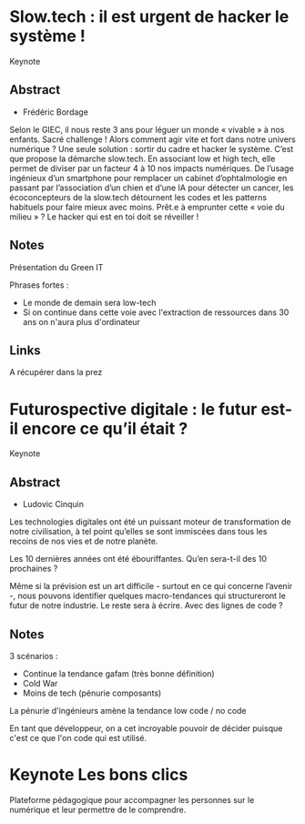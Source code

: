 # Slow.tech : il est urgent de hacker le système !

Keynote

## Abstract

- Frédéric Bordage

Selon le GIEC, il nous reste 3 ans pour léguer un monde « vivable » à nos enfants. Sacré challenge !
Alors comment agir vite et fort dans notre univers numérique ? Une seule solution : sortir du cadre et hacker le système.
C’est que propose la démarche slow.tech. En associant low et high tech, elle permet de diviser par un facteur 4 à 10 nos impacts numériques.
De l’usage ingénieux d’un smartphone pour remplacer un cabinet d’ophtalmologie en passant par l’association d’un chien et d’une IA pour détecter un cancer,
 les écoconcepteurs de la slow.tech détournent les codes et les patterns habituels pour faire mieux avec moins.
Prêt.e à emprunter cette « voie du milieu » ? Le hacker qui est en toi doit se réveiller !

## Notes

Présentation du Green IT

Phrases fortes :
- Le monde de demain sera low-tech
- Si on continue dans cette voie avec l'extraction de ressources dans 30 ans on n'aura plus d'ordinateur

## Links

A récupérer dans la prez


# Futurospective digitale : le futur est-il encore ce qu’il était ? 

Keynote

## Abstract

- Ludovic Cinquin

Les technologies digitales ont été un puissant moteur de transformation de notre civilisation, à tel point qu’elles se sont immiscées dans tous les recoins de nos vies et de notre planète.

Les 10 dernières années ont été ébouriffantes. Qu’en sera-t-il des 10 prochaines ?

Même si la prévision est un art difficile - surtout en ce qui concerne l’avenir -, nous pouvons identifier quelques macro-tendances qui structureront le futur de notre industrie. Le reste sera à écrire. Avec des lignes de code ?

## Notes

3 scénarios :
- Continue la tendance gafam (très bonne définition)
- Cold War
- Moins de tech (pénurie composants)

La pénurie d'ingénieurs amène la tendance low code / no code

En tant que développeur, on a cet incroyable pouvoir de décider puisque c'est ce que l'on code qui est utilisé.


# Keynote Les bons clics

Plateforme pédagogique pour accompagner les personnes sur le numérique et leur permettre de le comprendre.
